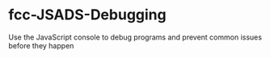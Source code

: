 # fcc-JSADS-Debugging
 Use the JavaScript console to debug programs and prevent common issues before they happen
